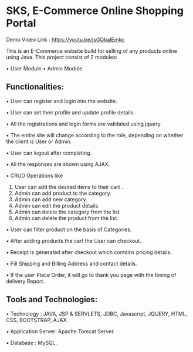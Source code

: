# SKS, E-Commerce Online Shopping Portal

Demo Video Link : https://youtu.be/jsGQbalEmkc

This is an E-Commerce website build for selling of any products online using Java.
This project consist of 2 modules:

• User Module • Admin Module


## Functionalities:
• User can register and login into the website.

• User can set their profile and update profile details.

• All the registrations and login forms are validated using jquery.

• The entire site will change according to the role, depending on whether the client is User or Admin.

• User can logout after completing.

• All the responses are shown using AJAX.

• CRUD Operations like
1) User can add the desired items to their cart .
2) Admin can add product to the category.
3) Admin can add new category.
4) Admin can edit the product details.
5) Admin can delete the category from the list
6) Admin can delete the product from the list.

• User can filter product on the basis of Categories.

• After adding products the cart the User can checkout.

• Receipt is generated after checkout which contains pricing details.

• Fill Shipping and Billing Address and contact details.

• If the user Place Order, it will go to thank you page with the timing of delivery Report.

## Tools and Technologies:
• Technology :  JAVA, JSP & SERVLETS, JDBC, Javascript, JQUERY, HTML, CSS, BOOTSTRAP, AJAX.

• Application Server: Apache Tomcat Server.

• Database : MySQL.
